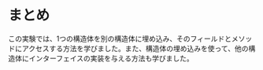 # まとめ

この実験では、1つの構造体を別の構造体に埋め込み、そのフィールドとメソッドにアクセスする方法を学びました。また、構造体の埋め込みを使って、他の構造体にインターフェイスの実装を与える方法も学びました。

